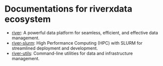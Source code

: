 # Documentations for riverxdata ecosystem
+ [river](https://github.com/riverxdata/river): A powerful data platform for seamless, efficient, and effective data management.
+ [river-slurm](https://github.com/riverxdata/river-slurm): High Performance Computing (HPC) with SLURM for streamlined deployment and development.
+ [river-utils](https://github.com/riverxdata/river-utils): Command-line utilities for data and infrastructure management.